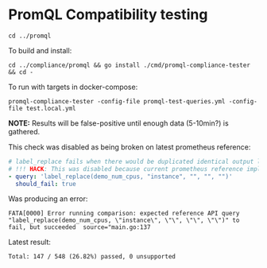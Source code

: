 # PromQL Compatibility testing

```
cd ../promql
```

To build and install:
```
cd ../compliance/promql && go install ./cmd/promql-compliance-tester && cd -
```

To run with targets in docker-compose:
```console
promql-compliance-tester -config-file promql-test-queries.yml -config-file test.local.yml
```

**NOTE:**
Results will be false-positive until enough data (5-10min?) is gathered.

This check was disabled as being broken on latest prometheus reference:
```yaml
# label_replace fails when there would be duplicated identical output label sets.
# !!! HACK: This was disabled because current prometheus reference implementation does not fail !!!
- query: 'label_replace(demo_num_cpus, "instance", "", "", "")'
  should_fail: true
```
Was producing an error:
```
FATA[0000] Error running comparison: expected reference API query "label_replace(demo_num_cpus, \"instance\", \"\", \"\", \"\")" to fail, but succeeded  source="main.go:137
```

Latest result:
```
Total: 147 / 548 (26.82%) passed, 0 unsupported
```